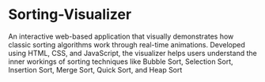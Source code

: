 # Sorting-Visualizer
An interactive web-based application that visually demonstrates how classic sorting algorithms work through real-time animations. Developed using HTML, CSS, and JavaScript, the visualizer helps users understand the inner workings of sorting techniques like Bubble Sort, Selection Sort, Insertion Sort, Merge Sort, Quick Sort, and Heap Sort
